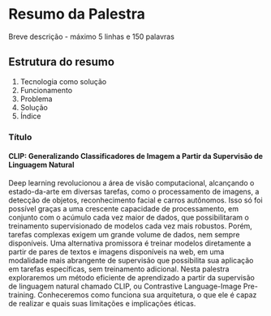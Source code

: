# Resumo da Palestra

Breve descrição - máximo 5 linhas e 150 palavras

## Estrutura do resumo

1. Tecnologia como solução
2. Funcionamento
3. Problema
4. Solução
5. Índice

### Título

#### CLIP: Generalizando Classificadores de Imagem a Partir da Supervisão de Linguagem Natural

Deep learning revolucionou a área de visão computacional, alcançando o estado-da-arte em diversas tarefas, como o processamento de imagens, a detecção de objetos, reconhecimento facial e carros autônomos. Isso só foi possível graças a uma crescente capacidade de processamento, em conjunto com o acúmulo cada vez maior de dados, que possibilitaram o treinamento supervisionado de modelos cada vez mais robustos. Porém, tarefas complexas exigem um grande volume de dados, nem sempre disponíveis. Uma alternativa promissora é treinar modelos diretamente a partir de pares de textos e imagens disponíveis na web, em uma modalidade mais abrangente de supervisão que possibilita sua aplicação em tarefas específicas, sem treinamento adicional. Nesta palestra exploraremos um método eficiente de aprendizado a partir da supervisão de linguagem natural chamado CLIP, ou Contrastive Language-Image Pre-training. Conheceremos como funciona sua arquitetura, o que ele é capaz de realizar e quais suas limitações e implicações éticas.

